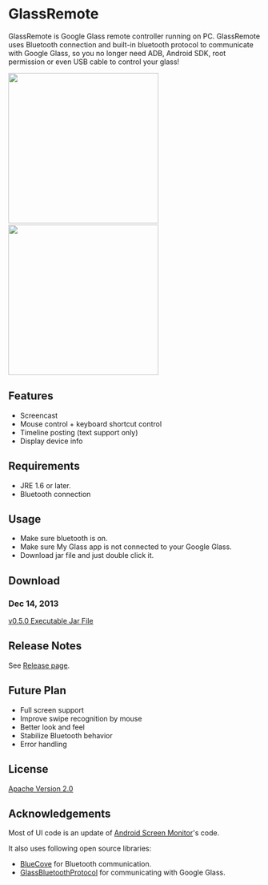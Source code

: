 GlassRemote
=======

GlassRemote is Google Glass remote controller running on PC. GlassRemote uses Bluetooth connection and built-in bluetooth protocol to communicate with Google Glass, so you no longer need ADB, Android SDK, root permission or even USB cable to control your glass!

<img src="http://thorikawa.github.io/GlassRemote/img/screenshot1.png" width="300" />&nbsp;&nbsp;&nbsp;&nbsp;<img src="http://thorikawa.github.io/GlassRemote/img/screenshot2.png" width="300" />

## Features
* Screencast
* Mouse control + keyboard shortcut control
* Timeline posting (text support only)
* Display device info

## Requirements
* JRE 1.6 or later.
* Bluetooth connection

## Usage
* Make sure bluetooth is on.
* Make sure My Glass app is not connected to your Google Glass.
* Download jar file and just double click it.

## Download
### Dec 14, 2013 
[v0.5.0 Executable Jar File](https://github.com/thorikawa/GlassRemote/releases/download/v0.5.0/glass-remote-0.5.0.jar)

## Release Notes
See [Release page](https://github.com/thorikawa/GlassRemote/releases).

## Future Plan
* Full screen support
* Improve swipe recognition by mouse
* Better look and feel
* Stabilize Bluetooth behavior
* Error handling

## License

[Apache Version 2.0](http://www.apache.org/licenses/LICENSE-2.0.html)

## Acknowledgements

Most of UI code is an update of [Android Screen Monitor](https://github.com/adakoda/android-screen-monitor)'s code.

It also uses following open source libraries:

* [BlueCove](http://bluecove.org/) for Bluetooth communication.
* [GlassBluetoothProtocol](https://github.com/thorikawa/GlassBluetoothProtocol) for communicating with Google Glass.
